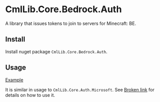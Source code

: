 # CmlLib.Core.Bedrock.Auth

A library that issues tokens to join to servers for Minecraft: BE.

## Install

Install nuget package `CmlLib.Core.Bedrock.Auth`.

## Usage

[Example](https://github.com/CmlLib/CmlLib.Core.Auth.Microsoft/blob/dev/tests/CmlLib.Core.Bedrock.Auth.Test/Sample.cs)

It is similar in usage to `CmlLib.Core.Auth.Microsoft`. See [Broken link](broken-reference "mention") for details on how to use it.

